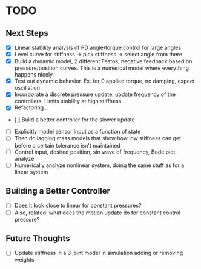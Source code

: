 # TODO

## Next Steps
- [x] Linear stability analysis of PD angle/torque control for large angles
- [x] Level curve for stiffness -> pick stiffness -> select angle from there
- [x] Build a dynamic model, 2 different Festos, negative feedback based on pressure/position curves. This is a numerical model where everything happens nicely. 
- [x] Test out dynamic behavior. Ex. for 0 applied torque, no damping, expect oscillation
- [x] Incorporate a discrete pressure update, update frequency of the controllers. Limits stability at high stiffness
- [x] Refactoring...
- [.] Build a better controller for the slower update
- [ ] Explicitly model sensor input as a function of state
- [ ] Then do lagging mass models that show how low stiffness can get before a certain tolerance isn't maintained
- [ ] Control input, desired position, sin wave of frequency, Bode plot, analyze
- [ ] Numerically analyze nonlinear system, doing the same stuff as for a linear system

## Building a Better Controller
- [ ] Does it look close to linear for constant pressures?
- [ ] Also, related: what does the motion update do for constant control pressure?

## Future Thoughts
- [ ] Update stiffness in a 3 joint model in simulation adding or removing weights
